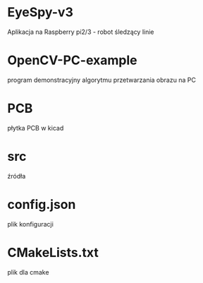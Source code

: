 # EyeSpy-v3
Aplikacja na Raspberry pi2/3 - robot śledzący linie

# OpenCV-PC-example
program demonstracyjny algorytmu przetwarzania obrazu na PC
# PCB
płytka PCB w kicad
# src
źródła
# config.json
plik konfiguracji
# CMakeLists.txt
plik dla cmake

